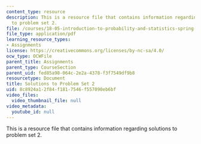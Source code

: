```yaml
---
content_type: resource
description: This is a resource file that contains information regarding solutions
  to problem set 2.
file: /courses/18-05-introduction-to-probability-and-statistics-spring-2014/8c8924a12f84f1817546f557090eb6bf_MIT18_05S14_ps2_solutions.pdf
file_type: application/pdf
learning_resource_types:
- Assignments
license: https://creativecommons.org/licenses/by-nc-sa/4.0/
ocw_type: OCWFile
parent_title: Assignments
parent_type: CourseSection
parent_uid: fed85a98-064c-2e2a-4378-f3f7549df9b8
resourcetype: Document
title: Solutions to Problem Set 2
uid: 8c8924a1-2f84-f181-7546-f557090eb6bf
video_files:
  video_thumbnail_file: null
video_metadata:
  youtube_id: null
---
```

This is a resource file that contains information regarding solutions to problem set 2.